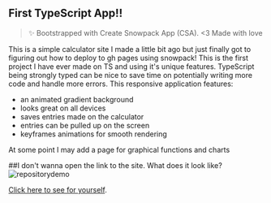 ## First TypeScript App!!
> ✨ Bootstrapped with Create Snowpack App (CSA).
> <3 Made with love

This is a simple calculator site I made a little bit ago but just finally got to figuring out how to deploy to gh pages using snowpack! This is the first project I have ever made on TS and using it's unique features. TypeScript being strongly typed can be nice to save time on potentially writing more code
and handle more errors. This responsive application features:
- an animated gradient background
- looks great on all devices
- saves entries made on the calculator
- entries can be pulled up on the screen
- keyframes animations for smooth rendering

At some point I may add a page for graphical functions and charts

##I don't wanna open the link to the site. What does it look like?
![repositorydemo](https://github.com/user-attachments/assets/06c7c91a-b8d5-4735-9e17-6546f5eedd41)

[Click here to see for yourself](https://zaccmagicdev.github.io/typescript_calculator/).
